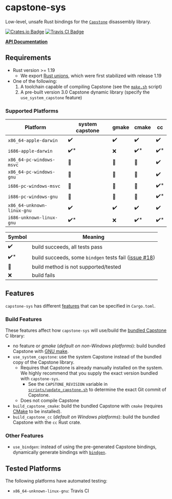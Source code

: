 # capstone-sys

Low-level, unsafe Rust bindings for the [`Capstone`][capstone] disassembly library.

[capstone]: https://github.com/aquynh/capstone

[![Crates.io Badge](https://img.shields.io/crates/v/capstone-sys.svg)](https://crates.io/crates/capstone-sys)
[![Travis CI Badge](https://travis-ci.org/capstone-rust/capstone-sys.svg?branch=master)](https://travis-ci.org/capstone-rust/capstone-sys)

**[API Documentation](https://docs.rs/capstone-sys/)**


## Requirements

* Rust version >= 1.19
    - We export [Rust unions], which were first stabilized with release 1.19
* One of the following:
    1. A toolchain capable of compiling Capstone (see the [`make.sh`](capstone/make.sh) script)
    2. A pre-built version 3.0 Capstone dynamic library (specify the `use_system_capstone` feature)

[Rust unions]: https://doc.rust-lang.org/stable/reference/items/unions.html

### Supported Platforms

| Platform                        | system capstone  | gmake | cmake | cc    |
| ------------------------------- | ----- | --------------- | ----- | ----- |
| `x86_64-apple-darwin`      | :heavy_check_mark:  | :heavy_check_mark: | :heavy_check_mark:  | :heavy_check_mark:  |
| `i686-apple-darwin`        | :heavy_check_mark:* | :x:                | :heavy_check_mark:* | :heavy_check_mark:* |
| `x86_64-pc-windows-msvc`   | :no_entry_sign:     | :no_entry_sign:    | :no_entry_sign:     | :heavy_check_mark:  |
| `x86_64-pc-windows-gnu`    | :no_entry_sign:     | :no_entry_sign:    | :no_entry_sign:     | :heavy_check_mark:  |
| `i686-pc-windows-msvc`     | :no_entry_sign:     | :no_entry_sign:    | :no_entry_sign:     | :heavy_check_mark:* |
| `i686-pc-windows-gnu`      | :no_entry_sign:     | :no_entry_sign:    | :no_entry_sign:     | :heavy_check_mark:* |
| `x86_64-unknown-linux-gnu` | :heavy_check_mark:  | :heavy_check_mark: | :heavy_check_mark:  | :heavy_check_mark:  |
| `i686-unknown-linux-gnu`   | :heavy_check_mark:* | :x:                | :heavy_check_mark:* | :heavy_check_mark:* |

| Symbol | Meaning |
| ------ | ------- |
| :heavy_check_mark:  | build succeeds, all tests pass |
| :heavy_check_mark:* | build succeeds, some `bindgen` tests fail ([issue #18][issue18]) |
| :no_entry_sign:     | build method is not supported/tested |
| :x:                 | build fails |

[issue18]: https://github.com/capstone-rust/capstone-sys/issues/18

## Features

`capstone-sys` has different [features](https://doc.rust-lang.org/cargo/reference/manifest.html#the-features-section) that can be specified in `Cargo.toml`.

### Build Features

These features affect how `capstone-sys` will use/build the [bundled Capstone](capstone) C library:

* no feature or *gmake* (*default on non-Windows platforms*): build bundled Capstone with [GNU make](https://www.gnu.org/software/make/).
* `use_system_capstone`: use the system Capstone instead of the bundled copy of the Capstone library.
    - Requires that Capstone is already manually installed on the system. We highly recommend that you supply the exact version bundled with `capstone-sys`.
        - See the `CAPSTONE_REVISION` variable in [`scripts/update_capstone.sh`](scripts/update_capstone.sh) to determine the exact Git commit of Capstone.
    - Does not compile Capstone
* `build_capstone_cmake`: build the bundled Capstone with `cmake` (requires [CMake](https://cmake.org/) to be installed).
* `build_capstone_cc` (*default on Windows platforms*): build the bundled Capstone with the `cc` Rust crate.

### Other Features

* `use_bindgen`: instead of using the pre-generated Capstone bindings, dynamically generate bindings with [`bindgen`][bindgen].

[bindgen]: https://github.com/rust-lang-nursery/rust-bindgen


## Tested Platforms

The following platforms have automated testing:

* `x86_64-unknown-linux-gnu`: Travis CI
